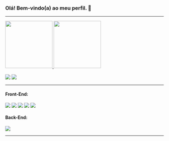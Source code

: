 ### Olá! Bem-vindo(a) ao meu perfil. 👋

<hr></hr>

<div style="display: inline_block">
  <a href="https://github.com/vinimorad">
  <img height="150em" src="https://github-readme-stats-sigma-five.vercel.app/api?username=vinimorad&show_icons=true&theme=dracula&include_all_commits=true&count_private=true"/>
   <img height="150em" src="https://github-readme-stats-sigma-five.vercel.app/api/top-langs/?username=vinimorad&layout=compact&langs_count=7&theme=tokyonight"/>
</div>
  
<div><br>
  <a href="https://www.instagram.com/vinimorad/"><img src="https://img.shields.io/badge/-Instagram-%23E4405F?style=for-the-badge&logo=instagram&logoColor=white"/></a>
  <a href="https://www.linkedin.com/in/vinimorad/"><img src="https://img.shields.io/badge/-LinkedIn-%230077B5?style=for-the-badge&logo=linkedin&logoColor=white"/></a>
</div>

<hr></hr>

<div>
  <h4 align="left">Front-End:</h4>
  <a href="https://github.com/vinimorad"><img src="https://img.shields.io/badge/HTML5-E34F26?style=for-the-badge&logo=html5&logoColor=white"/></a>
  <a href="https://github.com/vinimorad"><img src="https://img.shields.io/badge/CSS3-1572B6?style=for-the-badge&logo=css3&logoColor=white"/></a>
  <a href="https://github.com/vinimorad"><img src="https://img.shields.io/badge/JavaScript-323330?style=for-the-badge&logo=javascript&logoColor=F7DF1E"/></a>
  <a href="https://github.com/vinimorad"><img src="https://img.shields.io/badge/react%20-%2320232a.svg?&style=for-the-badge&logo=react&logoColor=%2361DAFB"/></a>
  <a href="https://github.com/vinimorad"><img src="https://img.shields.io/npm/types/typescript?label=%20%20%20&logo=typescript&logoColor=%23F2F2F2&style=for-the-badge"/></a>
</div>

<div>
  <h4 align="left">Back-End:</h4>
  <a href="https://github.com/vinimorad"><img src="https://img.shields.io/badge/Node-339933?style=for-the-badge&logo=node.js&logoColor=white"/></a>
</div>

<hr></hr>













